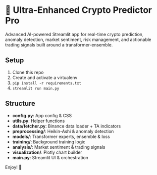 # 🚀 Ultra-Enhanced Crypto Predictor Pro

Advanced AI-powered Streamlit app for real-time crypto prediction, anomaly detection, market sentiment, risk management, and actionable trading signals built around a transformer-ensemble.

## Setup

1. Clone this repo  
2. Create and activate a virtualenv  
3. `pip install -r requirements.txt`  
4. `streamlit run main.py`

## Structure

- **config.py**: App config & CSS  
- **utils.py**: Helper functions  
- **data/fetcher.py**: Binance data loader + TA indicators  
- **preprocessing/**: Heikin-Ashi & anomaly detection  
- **models/**: Transformer experts, ensemble & loss  
- **training/**: Background training logic  
- **analysis/**: Market sentiment & trading signals  
- **visualization/**: Plotly chart builder  
- **main.py**: Streamlit UI & orchestration  

Enjoy! 🚀

